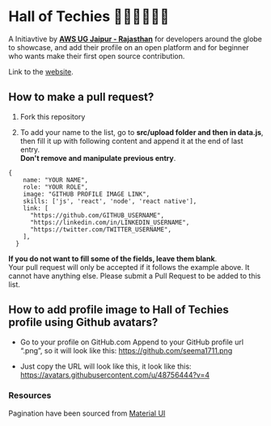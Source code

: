 # Hall of Techies 👩🏼‍💻🧑🏼‍💻

A Initiavtive by **[AWS UG Jaipur - Rajasthan](https://www.youtube.com/c/awsusergroupjaipurrajasthan)** for developers around the globe to showcase, and add their profile on an open platform and for beginner who wants make their first open source contribution.

Link to the [website](https://awsugjaipur-halloftechies.web.app/).

## How to make a pull request?

1. Fork this repository

2. To add your name to the list, go to **src/upload folder and then in data.js**, then fill it up with following content and append it at the end of last entry.  
**Don't remove and manipulate previous entry**. 

```
{
    name: "YOUR NAME",
    role: "YOUR ROLE",
    image: "GITHUB PROFILE IMAGE LINK",
    skills: ['js', 'react', 'node', 'react native'],
    link: [
      "https://github.com/GITHUB_USERNAME",
      "https://linkedin.com/in/LINKEDIN_USERNAME",
      "https://twitter.com/TWITTER_USERNAME",
    ],
  }

```

**If you do not want to fill some of the fields, leave them blank**.  
Your pull request will only be accepted if it follows the example above. It cannot have anything else.
Please submit a Pull Request to be added to this list. 

## How to add profile image to Hall of Techies profile using Github avatars?

- Go to your profile on GitHub.com
Append to your GitHub profile url “.png”, so it will look like this:
https://github.com/seema1711.png

- Just copy the URL will look like this, it look like this: https://avatars.githubusercontent.com/u/48756444?v=4


### Resources

Pagination have been sourced from [Material UI](https://material-ui.com/)
